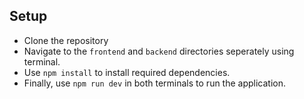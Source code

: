 ## Setup
- Clone the repository
- Navigate to the `frontend` and `backend` directories seperately using terminal.
- Use `npm install` to install required dependencies.
- Finally, use `npm run dev` in both terminals to run the application.
